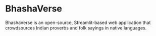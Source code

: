 # BhashaVerse
BhashaVerse is an open-source, Streamlit-based web application that crowdsources Indian proverbs and folk sayings in native languages.

